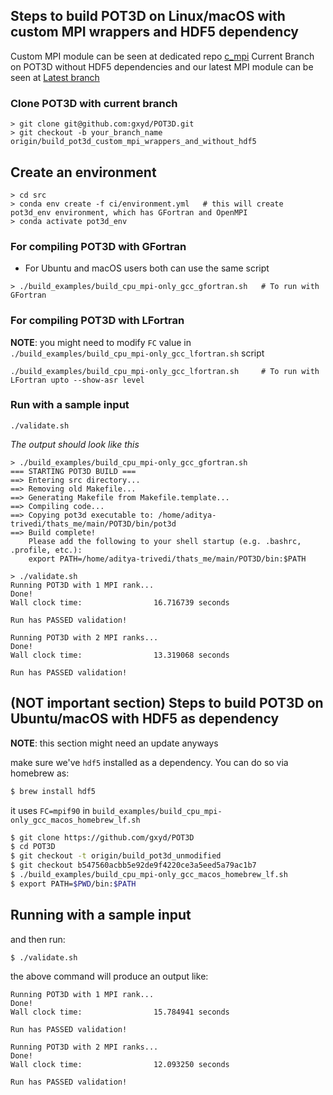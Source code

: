 ## Steps to build POT3D on Linux/macOS with custom MPI wrappers and HDF5 dependency

Custom MPI module can be seen at dedicated repo [c_mpi](https://github.com/gxyd/c_mpi/)
Current Branch on POT3D without HDF5 dependencies and our latest MPI module can be seen at [Latest branch](https://github.com/gxyd/POT3D/tree/build_pot3d_custom_mpi_wrappers_and_without_hdf5)

### Clone POT3D with current branch

```console
> git clone git@github.com:gxyd/POT3D.git
> git checkout -b your_branch_name origin/build_pot3d_custom_mpi_wrappers_and_without_hdf5
```

## Create an environment

```console
> cd src
> conda env create -f ci/environment.yml   # this will create pot3d_env environment, which has GFortran and OpenMPI
> conda activate pot3d_env
```

### For compiling POT3D with GFortran

- For Ubuntu and macOS users both can use the same script
```console
> ./build_examples/build_cpu_mpi-only_gcc_gfortran.sh   # To run with GFortran
```

### For compiling POT3D with LFortran

**NOTE**: you might need to modify `FC` value in `./build_examples/build_cpu_mpi-only_gcc_lfortran.sh` script
```console
./build_examples/build_cpu_mpi-only_gcc_lfortran.sh     # To run with LFortran upto --show-asr level
```

### Run with a sample input

```console
./validate.sh
```

*The output should look like this*

```console
> ./build_examples/build_cpu_mpi-only_gcc_gfortran.sh
=== STARTING POT3D BUILD ===
==> Entering src directory...
==> Removing old Makefile...
==> Generating Makefile from Makefile.template...
==> Compiling code...
==> Copying pot3d executable to: /home/aditya-trivedi/thats_me/main/POT3D/bin/pot3d
==> Build complete!
    Please add the following to your shell startup (e.g. .bashrc, .profile, etc.):
    export PATH=/home/aditya-trivedi/thats_me/main/POT3D/bin:$PATH

> ./validate.sh 
Running POT3D with 1 MPI rank...
Done!
Wall clock time:                16.716739 seconds
 
Run has PASSED validation!
 
Running POT3D with 2 MPI ranks...
Done!
Wall clock time:                13.319068 seconds
 
Run has PASSED validation!

```

## (NOT important section) Steps to build POT3D on Ubuntu/macOS with HDF5 as dependency

**NOTE**: this section might need an update anyways

make sure we've `hdf5` installed as a dependency. You can do so via homebrew as:
```bash
$ brew install hdf5
```

it uses `FC=mpif90` in `build_examples/build_cpu_mpi-only_gcc_macos_homebrew_lf.sh`

```bash
$ git clone https://github.com/gxyd/POT3D
$ cd POT3D
$ git checkout -t origin/build_pot3d_unmodified
$ git checkout b547560acbb5e92de9f4220ce3a5eed5a79ac1b7
$ ./build_examples/build_cpu_mpi-only_gcc_macos_homebrew_lf.sh
$ export PATH=$PWD/bin:$PATH
```

## Running with a sample input

and then run:
```bash
$ ./validate.sh
```

the above command will produce an output like:
```console
Running POT3D with 1 MPI rank...
Done!
Wall clock time:                15.784941 seconds
 
Run has PASSED validation!
 
Running POT3D with 2 MPI ranks...
Done!
Wall clock time:                12.093250 seconds
 
Run has PASSED validation!
```
